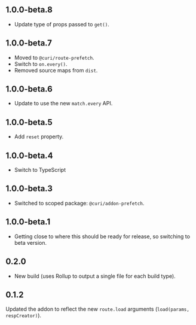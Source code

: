 ## 1.0.0-beta.8

* Update type of props passed to `get()`.

## 1.0.0-beta.7

* Moved to `@curi/route-prefetch`.
* Switch to `on.every()`.
* Removed source maps from `dist`.

## 1.0.0-beta.6

* Update to use the new `match.every` API.

## 1.0.0-beta.5

* Add `reset` property.

## 1.0.0-beta.4

* Switch to TypeScript

## 1.0.0-beta.3

* Switched to scoped package: `@curi/addon-prefetch`.

## 1.0.0-beta.1

* Getting close to where this should be ready for release, so switching to beta version.

## 0.2.0

* New build (uses Rollup to output a single file for each build type).

## 0.1.2

Updated the addon to reflect the new `route.load` arguments (`load(params, respCreator)`).
